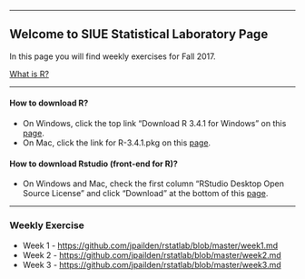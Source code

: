 ---------------------------------------------------------
Welcome to SIUE Statistical Laboratory Page
---------------------------------------------------------

In this page you will find weekly exercises for Fall 2017.

[What is R?](<http://www.siue.edu/~jpailde/Intro_to_R.html>)

***
#### How to download R?

* On Windows, click the top link “Download R 3.4.1 for Windows” on this [page](<https://cran.r-project.org/bin/windows/base/>).
* On Mac, click the link for R-3.4.1.pkg on this [page](<https://cran.r-project.org/bin/macosx/>).

#### How to download Rstudio (front-end for R)?

* On Windows and Mac, check the first column “RStudio Desktop Open Source License” and click “Download” at the bottom of this [page](<https://www.rstudio.com/products/rstudio/download/>).

***

### Weekly Exercise

* Week 1 - <https://github.com/jpailden/rstatlab/blob/master/week1.md>
* Week 2 - <https://github.com/jpailden/rstatlab/blob/master/week2.md>
* Week 3 - <https://github.com/jpailden/rstatlab/blob/master/week3.md>

